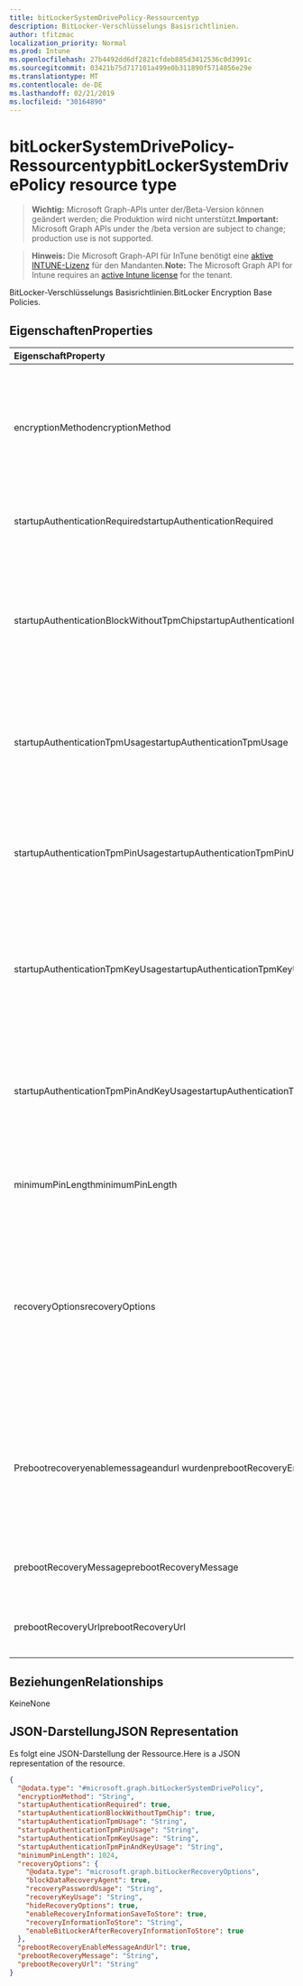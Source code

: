 ```yaml
---
title: bitLockerSystemDrivePolicy-Ressourcentyp
description: BitLocker-Verschlüsselungs Basisrichtlinien.
author: tfitzmac
localization_priority: Normal
ms.prod: Intune
ms.openlocfilehash: 27b4492dd6df2821cfdeb885d3412536c0d3991c
ms.sourcegitcommit: 03421b75d717101a499e0b311890f5714056e29e
ms.translationtype: MT
ms.contentlocale: de-DE
ms.lasthandoff: 02/21/2019
ms.locfileid: "30164890"
---
```

# <a name="bitlockersystemdrivepolicy-resource-type"></a><span data-ttu-id="aae74-103">bitLockerSystemDrivePolicy-Ressourcentyp</span><span class="sxs-lookup"><span data-stu-id="aae74-103">bitLockerSystemDrivePolicy resource type</span></span>

> <span data-ttu-id="aae74-104">**Wichtig:** Microsoft Graph-APIs unter der/Beta-Version können geändert werden; die Produktion wird nicht unterstützt.</span><span class="sxs-lookup"><span data-stu-id="aae74-104">**Important:** Microsoft Graph APIs under the /beta version are subject to change; production use is not supported.</span></span>

> <span data-ttu-id="aae74-105">**Hinweis:** Die Microsoft Graph-API für InTune benötigt eine [aktive INTUNE-Lizenz](https://go.microsoft.com/fwlink/?linkid=839381) für den Mandanten.</span><span class="sxs-lookup"><span data-stu-id="aae74-105">**Note:** The Microsoft Graph API for Intune requires an [active Intune license](https://go.microsoft.com/fwlink/?linkid=839381) for the tenant.</span></span>

<span data-ttu-id="aae74-106">BitLocker-Verschlüsselungs Basisrichtlinien.</span><span class="sxs-lookup"><span data-stu-id="aae74-106">BitLocker Encryption Base Policies.</span></span>

## <a name="properties"></a><span data-ttu-id="aae74-107">Eigenschaften</span><span class="sxs-lookup"><span data-stu-id="aae74-107">Properties</span></span>
|<span data-ttu-id="aae74-108">Eigenschaft</span><span class="sxs-lookup"><span data-stu-id="aae74-108">Property</span></span>|<span data-ttu-id="aae74-109">Typ</span><span class="sxs-lookup"><span data-stu-id="aae74-109">Type</span></span>|<span data-ttu-id="aae74-110">Beschreibung</span><span class="sxs-lookup"><span data-stu-id="aae74-110">Description</span></span>|
|:---|:---|:---|
|<span data-ttu-id="aae74-111">encryptionMethod</span><span class="sxs-lookup"><span data-stu-id="aae74-111">encryptionMethod</span></span>|[<span data-ttu-id="aae74-112">bitLockerEncryptionMethod</span><span class="sxs-lookup"><span data-stu-id="aae74-112">bitLockerEncryptionMethod</span></span>](../resources/intune-deviceconfig-bitlockerencryptionmethod.md)|<span data-ttu-id="aae74-113">Wählen Sie die Verschlüsselungsmethode für Betriebssystemlaufwerke aus.</span><span class="sxs-lookup"><span data-stu-id="aae74-113">Select the encryption method for operating system drives.</span></span> <span data-ttu-id="aae74-114">Mögliche Werte: `aesCbc128`, `aesCbc256`, `xtsAes128`, `xtsAes256`.</span><span class="sxs-lookup"><span data-stu-id="aae74-114">Possible values are: `aesCbc128`, `aesCbc256`, `xtsAes128`, `xtsAes256`.</span></span>|
|<span data-ttu-id="aae74-115">startupAuthenticationRequired</span><span class="sxs-lookup"><span data-stu-id="aae74-115">startupAuthenticationRequired</span></span>|<span data-ttu-id="aae74-116">Boolean</span><span class="sxs-lookup"><span data-stu-id="aae74-116">Boolean</span></span>|<span data-ttu-id="aae74-117">Zusätzliche Authentifizierung beim Start erforderlich.</span><span class="sxs-lookup"><span data-stu-id="aae74-117">Require additional authentication at startup.</span></span>|
|<span data-ttu-id="aae74-118">startupAuthenticationBlockWithoutTpmChip</span><span class="sxs-lookup"><span data-stu-id="aae74-118">startupAuthenticationBlockWithoutTpmChip</span></span>|<span data-ttu-id="aae74-119">Boolean</span><span class="sxs-lookup"><span data-stu-id="aae74-119">Boolean</span></span>|<span data-ttu-id="aae74-120">Gibt an, ob BitLocker ohne kompatibles TPM zugelassen werden soll (erfordert ein Kennwort oder einen Systemstartschlüssel auf einem USB-Flashlaufwerk).</span><span class="sxs-lookup"><span data-stu-id="aae74-120">Indicates whether to allow BitLocker without a compatible TPM (requires a password or a startup key on a USB flash drive).</span></span>|
|<span data-ttu-id="aae74-121">startupAuthenticationTpmUsage</span><span class="sxs-lookup"><span data-stu-id="aae74-121">startupAuthenticationTpmUsage</span></span>|[<span data-ttu-id="aae74-122">configurationUsage</span><span class="sxs-lookup"><span data-stu-id="aae74-122">configurationUsage</span></span>](../resources/intune-deviceconfig-configurationusage.md)|<span data-ttu-id="aae74-123">Gibt an, ob der TPM-Start zulässig/erforderlich/nicht zulässig ist.</span><span class="sxs-lookup"><span data-stu-id="aae74-123">Indicates if TPM startup is allowed/required/disallowed.</span></span> <span data-ttu-id="aae74-124">Mögliche Werte sind: `blocked`, `required` und `allowed`.</span><span class="sxs-lookup"><span data-stu-id="aae74-124">Possible values are: `blocked`, `required`, `allowed`.</span></span>|
|<span data-ttu-id="aae74-125">startupAuthenticationTpmPinUsage</span><span class="sxs-lookup"><span data-stu-id="aae74-125">startupAuthenticationTpmPinUsage</span></span>|[<span data-ttu-id="aae74-126">configurationUsage</span><span class="sxs-lookup"><span data-stu-id="aae74-126">configurationUsage</span></span>](../resources/intune-deviceconfig-configurationusage.md)|<span data-ttu-id="aae74-127">Gibt an, ob die TPM-Start Pin zulässig/erforderlich/nicht zulässig ist.</span><span class="sxs-lookup"><span data-stu-id="aae74-127">Indicates if TPM startup pin is allowed/required/disallowed.</span></span> <span data-ttu-id="aae74-128">Mögliche Werte sind: `blocked`, `required` und `allowed`.</span><span class="sxs-lookup"><span data-stu-id="aae74-128">Possible values are: `blocked`, `required`, `allowed`.</span></span>|
|<span data-ttu-id="aae74-129">startupAuthenticationTpmKeyUsage</span><span class="sxs-lookup"><span data-stu-id="aae74-129">startupAuthenticationTpmKeyUsage</span></span>|[<span data-ttu-id="aae74-130">configurationUsage</span><span class="sxs-lookup"><span data-stu-id="aae74-130">configurationUsage</span></span>](../resources/intune-deviceconfig-configurationusage.md)|<span data-ttu-id="aae74-131">Gibt an, ob der TPM-Startschlüssel zulässig/erforderlich/nicht zulässig ist.</span><span class="sxs-lookup"><span data-stu-id="aae74-131">Indicates if TPM startup key is allowed/required/disallowed.</span></span> <span data-ttu-id="aae74-132">Mögliche Werte sind: `blocked`, `required` und `allowed`.</span><span class="sxs-lookup"><span data-stu-id="aae74-132">Possible values are: `blocked`, `required`, `allowed`.</span></span>|
|<span data-ttu-id="aae74-133">startupAuthenticationTpmPinAndKeyUsage</span><span class="sxs-lookup"><span data-stu-id="aae74-133">startupAuthenticationTpmPinAndKeyUsage</span></span>|[<span data-ttu-id="aae74-134">configurationUsage</span><span class="sxs-lookup"><span data-stu-id="aae74-134">configurationUsage</span></span>](../resources/intune-deviceconfig-configurationusage.md)|<span data-ttu-id="aae74-135">Gibt an, ob die TPM-Start-PIN und der Schlüssel zulässig/erforderlich/nicht zulässig sind.</span><span class="sxs-lookup"><span data-stu-id="aae74-135">Indicates if TPM startup pin key and key are allowed/required/disallowed.</span></span> <span data-ttu-id="aae74-136">Mögliche Werte sind: `blocked`, `required` und `allowed`.</span><span class="sxs-lookup"><span data-stu-id="aae74-136">Possible values are: `blocked`, `required`, `allowed`.</span></span>|
|<span data-ttu-id="aae74-137">minimumPinLength</span><span class="sxs-lookup"><span data-stu-id="aae74-137">minimumPinLength</span></span>|<span data-ttu-id="aae74-138">Int32</span><span class="sxs-lookup"><span data-stu-id="aae74-138">Int32</span></span>|<span data-ttu-id="aae74-139">Gibt die minimale Länge der Start-PIN an.</span><span class="sxs-lookup"><span data-stu-id="aae74-139">Indicates the minimum length of startup pin.</span></span> <span data-ttu-id="aae74-140">Gültige Werte 4 bis 20</span><span class="sxs-lookup"><span data-stu-id="aae74-140">Valid values 4 to 20</span></span>|
|<span data-ttu-id="aae74-141">recoveryOptions</span><span class="sxs-lookup"><span data-stu-id="aae74-141">recoveryOptions</span></span>|[<span data-ttu-id="aae74-142">bitLockerRecoveryOptions</span><span class="sxs-lookup"><span data-stu-id="aae74-142">bitLockerRecoveryOptions</span></span>](../resources/intune-deviceconfig-bitlockerrecoveryoptions.md)|<span data-ttu-id="aae74-143">Ermöglicht die Wiederherstellung von BitLocker-verschlüsselten Betriebssystemlaufwerken, wenn die erforderlichen Startschlüssel Informationen fehlen.</span><span class="sxs-lookup"><span data-stu-id="aae74-143">Allows to recover BitLocker encrypted operating system drives in the absence of the required startup key information.</span></span> <span data-ttu-id="aae74-144">Diese Richtlinieneinstellung wird angewendet, wenn Sie BitLocker aktivieren.</span><span class="sxs-lookup"><span data-stu-id="aae74-144">This policy setting is applied when you turn on BitLocker.</span></span>|
|<span data-ttu-id="aae74-145">Prebootrecoveryenablemessageandurl wurden</span><span class="sxs-lookup"><span data-stu-id="aae74-145">prebootRecoveryEnableMessageAndUrl</span></span>|<span data-ttu-id="aae74-146">Boolean</span><span class="sxs-lookup"><span data-stu-id="aae74-146">Boolean</span></span>|<span data-ttu-id="aae74-147">Aktivieren Sie die Vorabstart-Wiederherstellungs Nachricht und-URL.</span><span class="sxs-lookup"><span data-stu-id="aae74-147">Enable pre-boot recovery message and Url.</span></span> <span data-ttu-id="aae74-148">Wenn requireStartupAuthentication auf false festgelegt ist, wirkt sich dieser Wert nicht aus.</span><span class="sxs-lookup"><span data-stu-id="aae74-148">If requireStartupAuthentication is false, this value does not affect.</span></span>|
|<span data-ttu-id="aae74-149">prebootRecoveryMessage</span><span class="sxs-lookup"><span data-stu-id="aae74-149">prebootRecoveryMessage</span></span>|<span data-ttu-id="aae74-150">Zeichenfolge</span><span class="sxs-lookup"><span data-stu-id="aae74-150">String</span></span>|<span data-ttu-id="aae74-151">Definiert eine benutzerdefinierte Wiederherstellungs Nachricht.</span><span class="sxs-lookup"><span data-stu-id="aae74-151">Defines a custom recovery message.</span></span>|
|<span data-ttu-id="aae74-152">prebootRecoveryUrl</span><span class="sxs-lookup"><span data-stu-id="aae74-152">prebootRecoveryUrl</span></span>|<span data-ttu-id="aae74-153">Zeichenfolge</span><span class="sxs-lookup"><span data-stu-id="aae74-153">String</span></span>|<span data-ttu-id="aae74-154">Definiert eine benutzerdefinierte Wiederherstellungs-URL.</span><span class="sxs-lookup"><span data-stu-id="aae74-154">Defines a custom recovery URL.</span></span>|

## <a name="relationships"></a><span data-ttu-id="aae74-155">Beziehungen</span><span class="sxs-lookup"><span data-stu-id="aae74-155">Relationships</span></span>
<span data-ttu-id="aae74-156">Keine</span><span class="sxs-lookup"><span data-stu-id="aae74-156">None</span></span>

## <a name="json-representation"></a><span data-ttu-id="aae74-157">JSON-Darstellung</span><span class="sxs-lookup"><span data-stu-id="aae74-157">JSON Representation</span></span>
<span data-ttu-id="aae74-158">Es folgt eine JSON-Darstellung der Ressource.</span><span class="sxs-lookup"><span data-stu-id="aae74-158">Here is a JSON representation of the resource.</span></span>
<!-- {
  "blockType": "resource",
  "@odata.type": "microsoft.graph.bitLockerSystemDrivePolicy"
}
-->
``` json
{
  "@odata.type": "#microsoft.graph.bitLockerSystemDrivePolicy",
  "encryptionMethod": "String",
  "startupAuthenticationRequired": true,
  "startupAuthenticationBlockWithoutTpmChip": true,
  "startupAuthenticationTpmUsage": "String",
  "startupAuthenticationTpmPinUsage": "String",
  "startupAuthenticationTpmKeyUsage": "String",
  "startupAuthenticationTpmPinAndKeyUsage": "String",
  "minimumPinLength": 1024,
  "recoveryOptions": {
    "@odata.type": "microsoft.graph.bitLockerRecoveryOptions",
    "blockDataRecoveryAgent": true,
    "recoveryPasswordUsage": "String",
    "recoveryKeyUsage": "String",
    "hideRecoveryOptions": true,
    "enableRecoveryInformationSaveToStore": true,
    "recoveryInformationToStore": "String",
    "enableBitLockerAfterRecoveryInformationToStore": true
  },
  "prebootRecoveryEnableMessageAndUrl": true,
  "prebootRecoveryMessage": "String",
  "prebootRecoveryUrl": "String"
}
```




